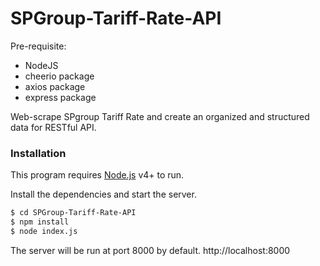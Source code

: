 # SPGroup-Tariff-Rate-API

Pre-requisite:
  - NodeJS
  - cheerio package
  - axios package
  - express package
  
Web-scrape SPgroup Tariff Rate and create an organized and structured data for RESTful API.

### Installation

This program requires [Node.js](https://nodejs.org/) v4+ to run.

Install the dependencies and start the server.

```sh
$ cd SPGroup-Tariff-Rate-API
$ npm install
$ node index.js
```

The server will be run at port 8000 by default.
http://localhost:8000

